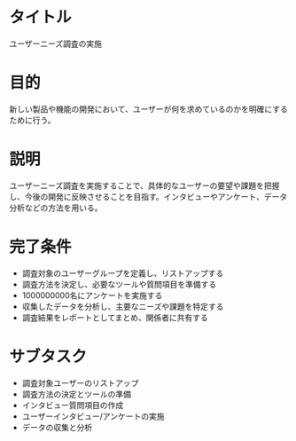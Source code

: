 # タイトル
ユーザーニーズ調査の実施
# 目的
新しい製品や機能の開発において、ユーザーが何を求めているのかを明確にするために行う。
# 説明
ユーザーニーズ調査を実施することで、具体的なユーザーの要望や課題を把握し、今後の開発に反映させることを目指す。インタビューやアンケート、データ分析などの方法を用いる。
# 完了条件
- 調査対象のユーザーグループを定義し、リストアップする
- 調査方法を決定し、必要なツールや質問項目を準備する
- 1000000000名にアンケートを実施する
- 収集したデータを分析し、主要なニーズや課題を特定する
- 調査結果をレポートとしてまとめ、関係者に共有する
# サブタスク
- 調査対象ユーザーのリストアップ
- 調査方法の決定とツールの準備
- インタビュー質問項目の作成
- ユーザーインタビュー/アンケートの実施
- データの収集と分析